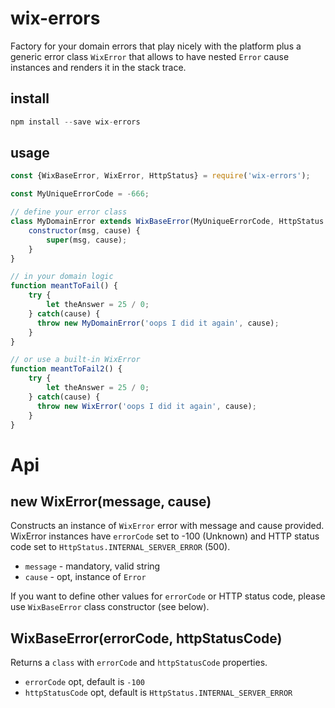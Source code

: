 # wix-errors
Factory for your domain errors that play nicely with the platform plus a generic error class `WixError` that allows to have nested `Error` cause instances and renders it in the stack trace.


## install

```js 
npm install --save wix-errors
```

## usage

```js
const {WixBaseError, WixError, HttpStatus} = require('wix-errors');

const MyUniqueErrorCode = -666;

// define your error class
class MyDomainError extends WixBaseError(MyUniqueErrorCode, HttpStatus.NOT_FOUND) {
    constructor(msg, cause) {
        super(msg, cause);
    }
}

// in your domain logic
function meantToFail() {
    try {
        let theAnswer = 25 / 0;
    } catch(cause) {
      throw new MyDomainError('oops I did it again', cause);        
    }
}

// or use a built-in WixError
function meantToFail2() {
    try {
        let theAnswer = 25 / 0;
    } catch(cause) {
      throw new WixError('oops I did it again', cause);        
    }
}

```

# Api

## new WixError(message, cause)
Constructs an instance of `WixError` error with message and cause provided. WixError instances have 
`errorCode` set to -100 (Unknown) and HTTP status code set to `HttpStatus.INTERNAL_SERVER_ERROR` (500).
- `message` - mandatory, valid string
- `cause` - opt, instance of `Error`

If you want to define other values for `errorCode` or HTTP status code, please use `WixBaseError` class constructor (see below).

## WixBaseError(errorCode, httpStatusCode)
Returns a `class` with `errorCode` and `httpStatusCode` properties.

- `errorCode` opt, default is `-100`
- `httpStatusCode` opt, default is `HttpStatus.INTERNAL_SERVER_ERROR` 

